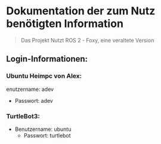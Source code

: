 # Dokumentation der zum Nutz benötigten Information
 >
 > Das Projekt Nutzt ROS 2 - Foxy, eine veraltete Version

## Login-Informationen:

### Ubuntu Heimpc von Alex:

enutzername: adev

- Passwort: adev

### TurtleBot3:

- Benutzername: ubuntu
  - Passwort: turtlebot
